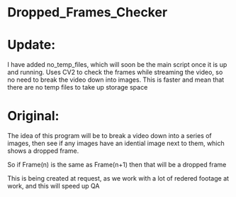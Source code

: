 # Dropped_Frames_Checker

# Update:
I have added no_temp_files, which will soon be the main script once it is up and running. Uses CV2 to check the frames while streaming the video, so no need to break the video down into images. 
This is faster and mean that there are no temp files to take up storage space

# Original:
The idea of this program will be to break a video down into a series of images, then see if any images have an idential image next to them, which shows a dropped frame.

So if Frame(n) is the same as Frame(n+1) then that will be a dropped frame

This is being created at request, as we work with a lot of redered footage at work, and this will speed up QA
